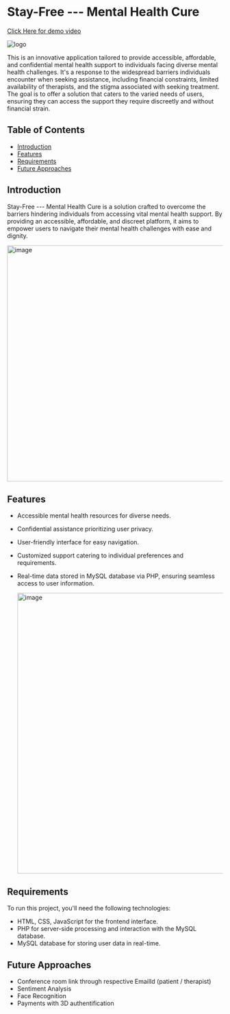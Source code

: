 # Stay-Free --- Mental Health Cure
[Click Here for demo video](https://youtu.be/ZiplTA4RF2U?si=f0FhJcf4xbWOBcHn)


  ![logo](https://github.com/richayadav03/Stay_Free-Mental_Health_Cure/assets/124400638/824c7037-853e-4dac-a01a-c311ba38fab8)

This is an innovative application tailored to provide accessible, affordable, and confidential mental health support to individuals facing diverse mental health challenges. It's a response to the widespread barriers individuals encounter when seeking assistance, including financial constraints, limited availability of therapists, and the stigma associated with seeking treatment. The goal is to offer a solution that caters to the varied needs of users, ensuring they can access the support they require discreetly and without financial strain.

## Table of Contents

- [Introduction](#introduction)
- [Features](#features)
- [Requirements](#requirements)
- [Future Approaches](#future)

## Introduction

Stay-Free --- Mental Health Cure is a solution crafted to overcome the barriers hindering individuals from accessing vital mental health support. By providing an accessible, affordable, and discreet platform, it aims to empower users to navigate their mental health challenges with ease and dignity.

<img width="551" alt="image" src="https://github.com/richayadav03/Stay_Free-Mental_Health_Cure/assets/124400638/344fcca6-0184-4646-a4c2-1e57a5a738ca">

## Features

- Accessible mental health resources for diverse needs.
- Confidential assistance prioritizing user privacy.
- User-friendly interface for easy navigation.
- Customized support catering to individual preferences and requirements.
- Real-time data stored in MySQL database via PHP, ensuring seamless access to user information.
  
  <img width="655" alt="image" src="https://github.com/richayadav03/Stay_Free-Mental_Health_Cure/assets/124400638/19098c36-5d8c-4d2c-b095-1ce4b6178db4">

## Requirements

To run this project, you'll need the following technologies:

- HTML, CSS, JavaScript for the frontend interface.
- PHP for server-side processing and interaction with the MySQL database.
- MySQL database for storing user data in real-time.

## Future Approaches

- Conference room link through respective EmailId (patient / therapist)
- Sentiment Analysis
- Face Recognition
- Payments with 3D authentification
